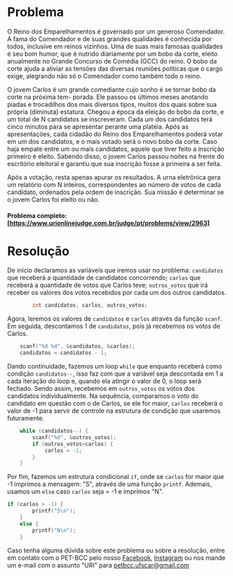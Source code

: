 # Problema 

O Reino dos Emparelhamentos é governado por um generoso Comendador. A fama do Comendador e de suas grandes qualidades é conhecida por todos, inclusive em reinos vizinhos. Uma de suas mais famosas qualidades é seu bom humor, que é nutrido diariamente por um bobo da corte, eleito anualmente no Grande Concurso de Comédia (GCC) do reino. O bobo da corte ajuda a aliviar as tensões das diversas reuniões políticas que o cargo exige, alegrando não só o Comendador como também todo o reino.

O jovem Carlos é um grande comediante cujo sonho é se tornar bobo da corte na próxima tem- porada. Ele passou os últimos meses anotando piadas e trocadilhos dos mais diversos tipos, muitos dos quais sobre sua própria (diminuta) estatura. Chegou a época da eleição do bobo da corte, e um total de N candidatos se inscreveram. Cada um dos candidatos terá cinco minutos para se apresentar perante uma platéia. Após as apresentações, cada cidadão do Reino dos Emparelhamentos poderá votar em um dos candidatos, e o mais votado será o novo bobo da corte. Caso haja empate entre um ou mais candidatos, aquele que tiver feito a inscrição primeiro é eleito. Sabendo disso, o jovem Carlos passou noites na frente do escritório eleitoral e garantiu que sua inscrição fosse a primeira a ser feita.

Após a votação, resta apenas apurar os resultados. A urna eletrônica gera um relatório com N inteiros, correspondentes ao número de votos de cada candidato, ordenados pela ordem de inscrição. Sua missão é determinar se o jovem Carlos foi eleito ou não.
#### Problema completo: [https://www.urionlinejudge.com.br/judge/pt/problems/view/2963]

# Resolução

De início declaramos as variáveis que iremos usar no problema: `candidatos` que receberá a quantidade de candidatos concorrendo; `carlos` que receberá a quantidade de votos que Carlos teve; `outros_votos` que irá receber os valores dos votos recebidos por cada um dos outros candidatos.
``` c
        int candidatos, carlos, outros_votos;
```

Agora, leremos os valores de `candidatos` e `carlos` através da função `scanf`. Em seguida, descontamos 1 de `candidatos`, pois já recebemos os votos de Carlos.
``` c
    scanf("%d %d", &candidatos, &carlos);
    candidatos = candidatos - 1;
```
Dando continuidade, fazemos um loop `while` que enquanto receberá como condição `candidatos--`, isso faz com que a variável seja descontada em 1 a cada iteração do loop e, quando ela atingir o valor de 0, o loop será fechado. Sendo assim, recebemos em `outros_votos` os votos dos candidatos individualmente. Na sequência, comparamos o voto do candidato em questão com o de Carlos, se ele for maior, `carlos` receberá o valor de -1 para servir de controle na estrutura de condição que usaremos futuramente. 
``` c
    while (candidatos--) {
        scanf("%d", &outros_votos);
        if (outros_votos>carlos) {
            carlos = -1;
        }
    }
```

Por fim, fazemos um estrutura condicional `if`, onde se `carlos` for maior que -1 imprimos a mensagem: "S", através de uma função `printf`. Ademais, usamos um `else` caso `carlos` seja = -1 e imprimos "N". 
``` c
if (carlos > -1) {
        printf("S\n");
    }
    else {
        printf("N\n");
    }
``` 
Caso tenha alguma dúvida sobre este problema ou sobre a resolução, entre em contato com o PET-BCC pelo nosso
[Facebook](https://www.facebook.com/petbcc/),
[Instagram](https://www.instagram.com/petbcc.ufscar/)
ou nos mande um e-mail com o assunto "URI" para  petbcc.ufscar@gmail.com

